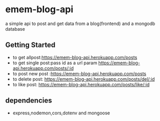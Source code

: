 # emem-blog-api
a simple api to post and get data from a blog(frontend) and a mongodb database

## Getting Started

* to get allpost:https://emem-blog-api.herokuapp.com/posts
* to get single post:pass id as a url param https://emem-blog-api.herokuapp.com/posts/:id
* to post new post :https://emem-blog-api.herokuapp.com/posts
* to delete post: https://emem-blog-api.herokuapp.com/posts/del/:id
* to like post: https://emem-blog-api.herokuapp.com/posts/like/:id



## dependencies
* express,nodemon,cors,dotenv and mongoose



